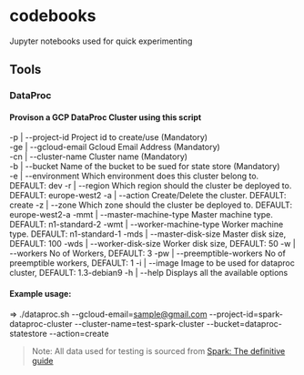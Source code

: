 # codebooks
Jupyter notebooks used for quick experimenting

## Tools

### DataProc

#### Provison a GCP DataProc Cluster using this script

-p   | --project-id              Project id to create/use (Mandatory)  
-ge  | --gcloud-email            Gcloud Email Address (Mandatory)  
-cn  | --cluster-name            Cluster name (Mandatory)  
-b   | --bucket                  Name of the bucket to be sued for state store (Mandatory)  
-e   | --environment             Which environment does this cluster belong to. DEFAULT: dev
-r   | --region                  Which region should the cluster be deployed to. DEFAULT: europe-west2
-a   | --action                  Create/Delete the cluster. DEFAULT: create
-z   | --zone                    Which zone should the cluster be deployed to. DEFAULT: europe-west2-a
-mmt | --master-machine-type     Master machine type. DEFAULT: n1-standard-2
-wmt | --worker-machine-type     Worker machine type. DEFAULT: n1-standard-1
-mds | --master-disk-size        Master disk size, DEFAULT: 100
-wds | --worker-disk-size        Worker disk size, DEFAULT: 50
-w   | --workers                 No of Workers, DEFAULT: 3
-pw  | --preemptible-workers     No of preemptible workers, DEFAULT: 1
-i   | --image                   Image to be used for dataproc cluster, DEFAULT: 1.3-debian9
-h   | --help                    Displays all the available options

#### Example usage:
  => ./dataproc.sh --gcloud-email=sample@gmail.com
          --project-id=spark-dataproc-cluster
          --cluster-name=test-spark-cluster
          --bucket=dataproc-statestore
          --action=create

> Note: All data used for testing is sourced from [Spark: The definitive guide](https://github.com/databricks/Spark-The-Definitive-Guide)
